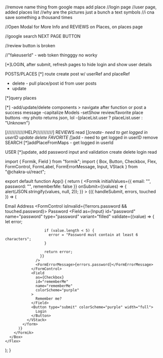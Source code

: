 
//remove name thing from google maps add place
//login page
//user page, added places list
//why are the pictures just a bunch a text symbols
//i cna save something a thousand times

//Open Modal for More Info and REVIEWS on Places, on places page

//google search NEXT PAGE BUTTON



//review button is broken


//"fakeuserId" - web token thingggy no worky



[*]LOGIN, after submit, refresh pages to hide login and show user details

POSTS/PLACES
[*] route create post w/ userRef and placeRef
  + delete - pull place/post id from user posts
  + update 

[*]query places

[*]
-add/update/delete components > navigate after function or post a success message
-capitalize Models
-setShow review/favorite place buttons
-my photo returns json, lol
-{placeList.user ? placeList.user : "Unknown"}


[////////////HELP///////////]
REVIEWS
read
[*]create- need to get logged in userID
update
delete 
FAVORITE
[*]add - need to get logged in userID
remove
SEARCH
[*]addPlaceFromMaps - get logged in userId


USER
[*]update, add password input and validation
create
delete
login
read




<!-- 
const getDataByType = async (type, timestamp, hash, pageNum) => {
  if (pageNum === undefined) {
    pageNum = 1;
  }
  const offset = pageNum * 10;
  const response = await axios.get(`${base}${type}?limit=10&offset=${offset}&ts=${timestamp}&apikey=${process.env.PUBLIC_KEY}&hash=${hash}`)
  return response.data;
}

router.get('/:type', async (req, res) => {
  console.log(req.query.page);
  const timestamp = Date.now();
  let apiKeyHash = (timestamp + process.env.PRIVATE_KEY + process.env.PUBLIC_KEY);
  apiKeyHash = crypto.createHash('md5').update(apiKeyHash).digest("hex");
  const returnedData = await getDataByType(req.params.type, timestamp, apiKeyHash, req.query.page)
  console.log(returnedData);
  res.send(returnedData);
});


const getDataById = async (type, id, timestamp, hash) => {
  const response = await axios.get(`${base}${type}/${id}?ts=${timestamp}&apikey=${process.env.PUBLIC_KEY}&hash=${hash}`);
  return response.data;
}

router.get('/:type/:id', async (req, res) => {
  const timestamp = Date.now();
  let apiKeyHash = (timestamp + process.env.PRIVATE_KEY + process.env.PUBLIC_KEY);
  apiKeyHash = crypto.createHash('md5').update(apiKeyHash).digest("hex");
  console.log(apiKeyHash);
  const returnedData = await getDataById(req.params.type, req.params.id, timestamp, apiKeyHash);
  res.send(returnedData);
}); -->






import { Formik, Field } from "formik";
import {
  Box,
  Button,
  Checkbox,
  Flex,
  FormControl,
  FormLabel,
  FormErrorMessage,
  Input,
  VStack
} from "@chakra-ui/react";

export default function App() {
  return (
    <Flex bg="gray.100" align="center" justify="center" h="100vh">
      <Box bg="white" p={6} rounded="md" w={64}>
        <Formik
          initialValues={{
            email: "",
            password: "",
            rememberMe: false
          }}
          onSubmit={(values) => {
            alert(JSON.stringify(values, null, 2));
          }}
        >
          {({ handleSubmit, errors, touched }) => (
            <form onSubmit={handleSubmit}>
              <VStack spacing={4} align="flex-start">
                <FormControl>
                  <FormLabel htmlFor="email">Email Address</FormLabel>
                  <Field
                    as={Input}
                    id="email"
                    name="email"
                    type="email"
                    variant="filled"
                  />
                </FormControl>
                <FormControl isInvalid={!!errors.password && touched.password}>
                  <FormLabel htmlFor="password">Password</FormLabel>
                  <Field
                    as={Input}
                    id="password"
                    name="password"
                    type="password"
                    variant="filled"
                    validate={(value) => {
                      let error;

                      if (value.length < 5) {
                        error = "Password must contain at least 6 characters";
                      }

                      return error;
                    }}
                  />
                  <FormErrorMessage>{errors.password}</FormErrorMessage>
                </FormControl>
                <Field
                  as={Checkbox}
                  id="rememberMe"
                  name="rememberMe"
                  colorScheme="purple"
                >
                  Remember me?
                </Field>
                <Button type="submit" colorScheme="purple" width="full">
                  Login
                </Button>
              </VStack>
            </form>
          )}
        </Formik>
      </Box>
    </Flex>
  );
}